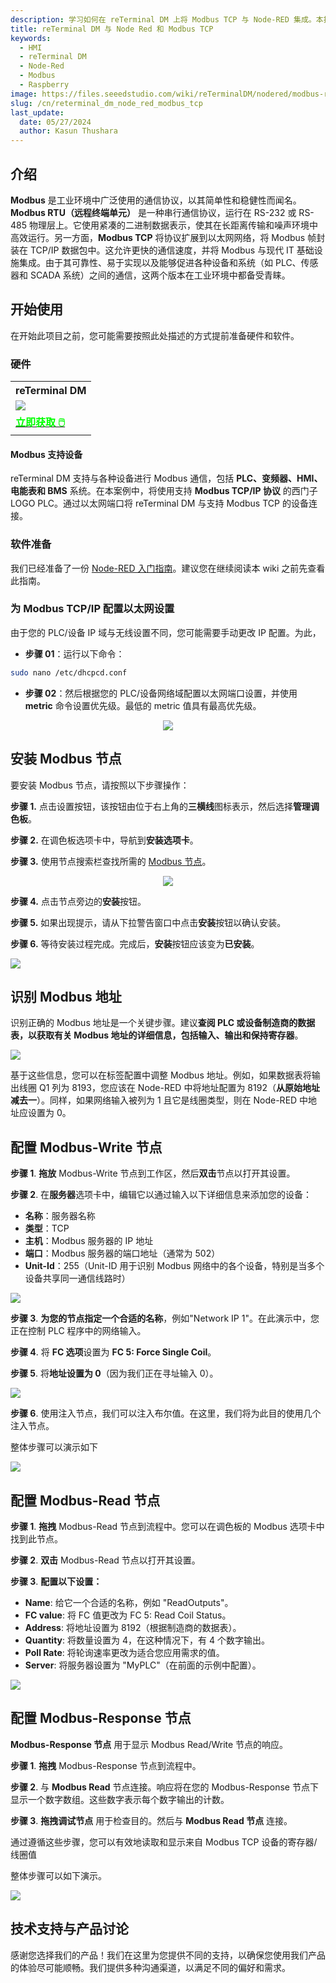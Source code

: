 ```yaml
---
description: 学习如何在 reTerminal DM 上将 Modbus TCP 与 Node-RED 集成。本指南涵盖硬件设置、Modbus 设备配置以及创建 Node-RED 流程以实现高效的工业自动化和监控。
title: reTerminal DM 与 Node Red 和 Modbus TCP
keywords:
  - HMI
  - reTerminal DM
  - Node-Red
  - Modbus
  - Raspberry
image: https://files.seeedstudio.com/wiki/reTerminalDM/nodered/modbus-reterminal.png
slug: /cn/reterminal_dm_node_red_modbus_tcp
last_update:
  date: 05/27/2024
  author: Kasun Thushara
---
```

## 介绍

**Modbus** 是工业环境中广泛使用的通信协议，以其简单性和稳健性而闻名。**Modbus RTU（远程终端单元）** 是一种串行通信协议，运行在 RS-232 或 RS-485 物理层上。它使用紧凑的二进制数据表示，使其在长距离传输和噪声环境中高效运行。另一方面，**Modbus TCP** 将协议扩展到以太网网络，将 Modbus 帧封装在 TCP/IP 数据包中。这允许更快的通信速度，并将 Modbus 与现代 IT 基础设施集成。由于其可靠性、易于实现以及能够促进各种设备和系统（如 PLC、传感器和 SCADA 系统）之间的通信，这两个版本在工业环境中都备受青睐。

## 开始使用

在开始此项目之前，您可能需要按照此处描述的方式提前准备硬件和软件。

### 硬件

<div class="table-center">
 <table class="table-nobg">
    <tr class="table-trnobg">
      <th class="table-trnobg">reTerminal DM</th>
  </tr>
    <tr class="table-trnobg"></tr>
  <tr class="table-trnobg">
   <td class="table-trnobg"><div style={{textAlign:'center'}}><img src="https://files.seeedstudio.com/wiki/reTerminalDM/ML/edgeimpulse/reterminaldm.png" style={{width:300, height:'auto'}}/></div></td>
  </tr>
    <tr class="table-trnobg"></tr>
  <tr class="table-trnobg">
   <td class="table-trnobg"><div class="get_one_now_container" style={{textAlign: 'center'}}><a class="get_one_now_item" href="https://www.seeedstudio.com/reTerminal-DM-p-5616.html" target="_blank">
              <strong><span><font color={'FFFFFF'} size={"4"}> 立即获取 🖱️</font></span></strong>
          </a></div></td>
        </tr>
    </table>
</div>

#### Modbus 支持设备

reTerminal DM 支持与各种设备进行 Modbus 通信，包括 **PLC、变频器、HMI、电能表和 BMS** 系统。在本案例中，将使用支持 **Modbus TCP/IP 协议** 的西门子 LOGO PLC。通过以太网端口将 reTerminal DM 与支持 Modbus TCP 的设备连接。

### 软件准备

我们已经准备了一份 [Node-RED 入门指南](https://wiki.seeedstudio.com/cn/reTerminal-DM-Getting-Started-with-Node-Red/)。建议您在继续阅读本 wiki 之前先查看此指南。

### 为 Modbus TCP/IP 配置以太网设置

由于您的 PLC/设备 IP 域与无线设置不同，您可能需要手动更改 IP 配置。为此，

- **步骤 01**：运行以下命令：

```sh
sudo nano /etc/dhcpcd.conf
```

- **步骤 02**：然后根据您的 PLC/设备网络域配置以太网端口设置，并使用 **metric** 命令设置优先级。最低的 metric 值具有最高优先级。

<center><img width={600} src="https://files.seeedstudio.com/wiki/reTerminalDM/nodered/ipconfig.PNG" /></center>

## 安装 Modbus 节点

要安装 Modbus 节点，请按照以下步骤操作：

**步骤 1.** 点击设置按钮，该按钮由位于右上角的**三横线**图标表示，然后选择**管理调色板**。

**步骤 2.** 在调色板选项卡中，导航到**安装选项卡**。

**步骤 3.** 使用节点搜索栏查找所需的 [Modbus 节点](https://flows.nodered.org/node/node-red-contrib-modbus)。

<center><img width={600} src="https://files.seeedstudio.com/wiki/reTerminalDM/nodered/pallet.PNG" /></center>

**步骤 4.** 点击节点旁边的**安装**按钮。

**步骤 5.** 如果出现提示，请从下拉警告窗口中点击**安装**按钮以确认安装。

**步骤 6.** 等待安装过程完成。完成后，**安装**按钮应该变为**已安装**。

<div style={{textAlign:'center'}}><img src="https://files.seeedstudio.com/wiki/reTerminalDM/nodered/nodered-edgebox1.gif" style={{width:800, height:'auto'}}/></div>

## 识别 Modbus 地址

识别正确的 Modbus 地址是一个关键步骤。建议**查阅 PLC 或设备制造商的数据表，以获取有关 Modbus 地址的详细信息，包括输入、输出和保持寄存器**。

<div style={{textAlign:'center'}}><img src="https://files.seeedstudio.com/wiki/reTerminalDM/nodered/modbus.PNG" style={{width:600, height:'auto'}}/></div>

基于这些信息，您可以在标签配置中调整 Modbus 地址。例如，如果数据表将输出线圈 Q1 列为 8193，您应该在 Node-RED 中将地址配置为 8192（**从原始地址减去一**）。同样，如果网络输入被列为 1 且它是线圈类型，则在 Node-RED 中地址应设置为 0。

## 配置 Modbus-Write 节点

**步骤 1**. **拖放** Modbus-Write 节点到工作区，然后**双击**节点以打开其设置。

**步骤 2**. 在**服务器**选项卡中，编辑它以通过输入以下详细信息来添加您的设备：

- **名称**：服务器名称
- **类型**：TCP
- **主机**：Modbus 服务器的 IP 地址
- **端口**：Modbus 服务器的端口地址（通常为 502）
- **Unit-Id**：255（Unit-ID 用于识别 Modbus 网络中的各个设备，特别是当多个设备共享同一通信线路时）

<div style={{textAlign:'center'}}><img src="https://files.seeedstudio.com/wiki/reTerminalDM/nodered/server.PNG" style={{width:600, height:'auto'}}/></div>

**步骤 3**. **为您的节点指定一个合适的名称**，例如"Network IP 1"。在此演示中，您正在控制 PLC 程序中的网络输入。

**步骤 4**. 将 **FC 选项**设置为 **FC 5: Force Single Coil**。

**步骤 5**. 将**地址设置为 0**（因为我们正在寻址输入 0）。

<div style={{textAlign:'center'}}><img src="https://files.seeedstudio.com/wiki/reTerminalDM/nodered/networkip1.PNG" style={{width:600, height:'auto'}}/></div>

**步骤 6**. 使用注入节点，我们可以注入布尔值。在这里，我们将为此目的使用几个注入节点。

整体步骤可以演示如下

<div style={{textAlign:'center'}}><img src="https://files.seeedstudio.com/wiki/reTerminalDM/nodered/modbus-write.gif" style={{width:800, height:'auto'}}/></div>

## 配置 Modbus-Read 节点

**步骤 1**. **拖拽** Modbus-Read 节点到流程中。您可以在调色板的 Modbus 选项卡中找到此节点。

**步骤 2**. **双击** Modbus-Read 节点以打开其设置。

**步骤 3**. **配置以下设置：**

- **Name**: 给它一个合适的名称，例如 "ReadOutputs"。
- **FC value**: 将 FC 值更改为 FC 5: Read Coil Status。
- **Address**: 将地址设置为 8192（根据制造商的数据表）。
- **Quantity**: 将数量设置为 4，在这种情况下，有 4 个数字输出。
- **Poll Rate**: 将轮询速率更改为适合您应用需求的值。
- **Server**: 将服务器设置为 "MyPLC"（在前面的示例中配置）。

<div style={{textAlign:'center'}}><img src="https://files.seeedstudio.com/wiki/reTerminalDM/nodered/modbusread.PNG" style={{width:600, height:'auto'}}/></div>

## 配置 Modbus-Response 节点

**Modbus-Response 节点** 用于显示 Modbus Read/Write 节点的响应。

**步骤 1**. **拖拽** Modbus-Response 节点到流程中。

**步骤 2**. 与 **Modbus Read** 节点连接。响应将在您的 Modbus-Response 节点下显示一个数字数组。这些数字表示每个数字输出的计数。

**步骤 3**. **拖拽调试节点** 用于检查目的。然后与 **Modbus Read 节点** 连接。

通过遵循这些步骤，您可以有效地读取和显示来自 Modbus TCP 设备的寄存器/线圈值

整体步骤可以如下演示。

<div style={{textAlign:'center'}}><img src="https://files.seeedstudio.com/wiki/reTerminalDM/nodered/modbus-read.gif" style={{width:800, height:'auto'}}/></div>

## 技术支持与产品讨论

感谢您选择我们的产品！我们在这里为您提供不同的支持，以确保您使用我们产品的体验尽可能顺畅。我们提供多种沟通渠道，以满足不同的偏好和需求。

<div class="button_tech_support_container">
<a href="https://forum.seeedstudio.com/" class="button_forum"></a>
<a href="https://www.seeedstudio.com/contacts" class="button_email"></a>
</div>

<div class="button_tech_support_container">
<a href="https://discord.gg/eWkprNDMU7" class="button_discord"></a>
<a href="https://github.com/Seeed-Studio/wiki-documents/discussions/69" class="button_discussion"></a>
</div>
